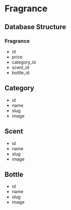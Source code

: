 # Fragrance 

## Database Structure

### Fragrance 
* id
* price
* category_id
* scent_id
* bottle_id

## Category
* id
* name
* slug
* image

##  Scent
* id
* name
* slug
* image

## Bottle
* id
* name
* slug
* image


